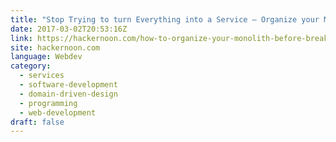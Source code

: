 ```yaml
---
title: "Stop Trying to turn Everything into a Service — Organize your Monolith First"
date: 2017-03-02T20:53:16Z
link: https://hackernoon.com/how-to-organize-your-monolith-before-breaking-it-into-services-69cbdb9248b0?source=rss----3a8144eabfe3---4&utm_medium=RSS&utm_source=hune
site: hackernoon.com
language: Webdev
category:
  - services
  - software-development
  - domain-driven-design
  - programming
  - web-development
draft: false
---
```

